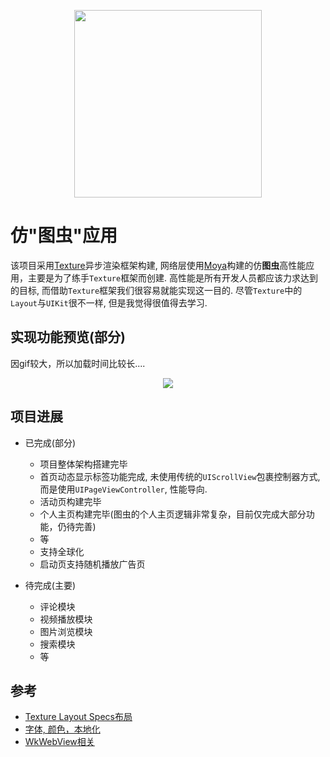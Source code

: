 <p align="center">
  <img height="300" src="https://ws4.sinaimg.cn/large/006tNc79ly1g32x2lab55j30p00p0acb.jpg" />
</p>

# 仿"图虫"应用

  该项目采用[Texture](https://github.com/TextureGroup/Texture)异步渲染框架构建, 网络层使用[Moya](https://github.com/Moya/Moya)构建的仿**图虫**高性能应用，主要是为了练手`Texture`框架而创建. 高性能是所有开发人员都应该力求达到的目标, 而借助`Texture`框架我们很容易就能实现这一目的. 尽管`Texture`中的`Layout`与`UIKit`很不一样, 但是我觉得很值得去学习.
  
## 实现功能预览(部分)

因gif较大，所以加载时间比较长....

<p align="center">
  <img src="Resource/gifhome_448x960_56s.gif" />
</p>

## 项目进展

* 已完成(部分)
    * 项目整体架构搭建完毕
    * 首页动态显示标签功能完成, 未使用传统的`UIScrollView`包裹控制器方式, 而是使用`UIPageViewController`, 性能导向.
    * 活动页构建完毕
    * 个人主页构建完毕(图虫的个人主页逻辑非常复杂，目前仅完成大部分功能，仍待完善)
    * 等
    * 支持全球化
    * 启动页支持随机播放广告页
    
* 待完成(主要)
    * 评论模块
    * 视频播放模块
    * 图片浏览模块
    * 搜索模块
    * 等

## 参考

* [Texture Layout Specs布局](http://texturegroup.org/docs/resources.html)
* [字体, 颜色，本地化](https://medium.com/swift-india/the-clean-way-of-managing-assets-fonts-colors-string-literals-in-ios-xcode-project-1e06dcacf208)
* [WkWebView相关](https://www.jianshu.com/p/bace03adb798)

